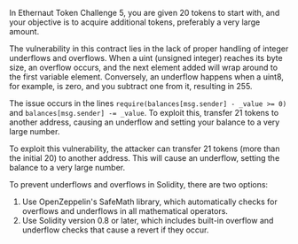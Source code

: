 In Ethernaut Token Challenge 5, you are given 20 tokens to start with, and your objective is to acquire additional tokens, preferably a very large amount.

The vulnerability in this contract lies in the lack of proper handling of integer underflows and overflows. When a uint (unsigned integer) reaches its byte size, an overflow occurs, and the next element added will wrap around to the first variable element. Conversely, an underflow happens when a uint8, for example, is zero, and you subtract one from it, resulting in 255.

The issue occurs in the lines `require(balances[msg.sender] - _value >= 0)` and `balances[msg.sender] -= _value`. To exploit this, transfer 21 tokens to another address, causing an underflow and setting your balance to a very large number.

To exploit this vulnerability, the attacker can transfer 21 tokens (more than the initial 20) to another address. This will cause an underflow, setting the balance to a very large number.

To prevent underflows and overflows in Solidity, there are two options:

1. Use OpenZeppelin's SafeMath library, which automatically checks for overflows and underflows in all mathematical operators.
2. Use Solidity version 0.8 or later, which includes built-in overflow and underflow checks that cause a revert if they occur.
